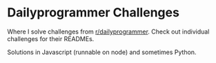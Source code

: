 # Dailyprogrammer Challenges
Where I solve challenges from [r/dailyprogrammer](http://www.reddit.com/r/dailyprogrammer/comments/34asls/20150429_challenge_212_intermediate_animal_guess/). Check out individual challenges for their READMEs.

Solutions in Javascript (runnable on node) and sometimes Python.